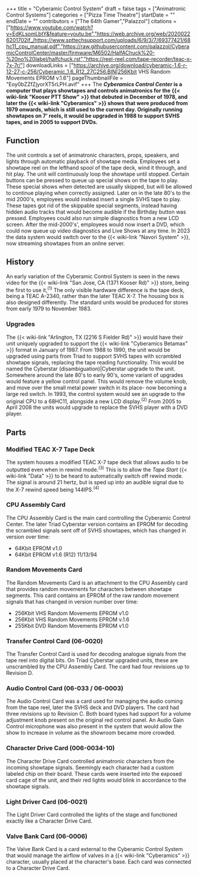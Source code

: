 +++
title = "Cyberamic Control System"
draft = false
tags = ["Animatronic Control Systems"]
categories = ["Pizza Time Theatre"]
startDate = ""
endDate = ""
contributors = ["The 64th Gamer","Palazzol"]
citations = ["https://www.youtube.com/watch?v=EdKLsomLbtY&feature=youtu.be","https://web.archive.org/web/20200226201702if_/https://www.spttechsupport.com/uploads/6/9/3/7/69377421/68hc11_cpu_manual.pdf","https://raw.githubusercontent.com/palazzol/CyberamicControlCenter/master/firmware/M6502/HalfAChuck%20-%20no%20label/halfchuck.rst","https://reel-reel.com/tape-recorder/teac-x-7x-7r/"]
downloadLinks = ["https://archive.org/download/cyberamic-1.6-r-12-27-c-256/Cyberamic_1.6_R12_27C256.BIN|256Kbit VHS Random Movements EPROM v.1.6"]
pageThumbnailFile = "Eoy0bZZfZjyorXT5rLPH.avif"
+++
The ***Cyberamics Control Center* is a computer that plays showtapes and controls animatronics for the {{< wiki-link "Kooser PTT Show" >}} that debuted in December of 1978, and later the {{< wiki-link "Cyberamics" >}} shows that were produced from 1979 onwards, which is still used to the current day.
Originally running showtapes on 7' reels, it would be upgraded in 1988 to support SVHS tapes, and in 2005 to support DVDs.**

## Function

The unit controls a set of animatronic characters, props, speakers, and lights through automatic playback of showtape media. Employees set a showtape reel on the lefthand spool of the tape deck, wind it through, and hit play. The unit will continuously loop the showtape until stopped. Certain buttons can be pressed to queue up special shows on the tape to play. These special shows when detected are usually skipped, but will be allowed to continue playing when correctly assigned.
Later on in the late 80's to the mid 2000's, employees would instead insert a single SVHS tape to play. These tapes got rid of the skippable special segments, instead having hidden audio tracks that would become audible if the Birthday button was pressed. Employees could also run simple diagnostics from a new LCD screen.
After the mid-2000's', employees would now insert a DVD, which could now queue up video diagnostics and Live Shows at any time.
In 2023 the data system would switch over to the {{< wiki-link "Navori System" >}}, now streaming showtapes from an online server.

## History

An early variation of the Cyberamic Control System is seen in the news video for the {{< wiki-link "San Jose, CA (1371 Kooser Rd)" >}} store, being the first to use it,<sup>(1)</sup> The only visible hardware difference is the tape deck, being a TEAC A-2340, rather than the later TEAC X-7. The housing box is also designed differently.
The standard units would be produced for stores from early 1979 to November 1983.

### Upgrades

The {{< wiki-link "Arlington, TX (2216 S Fielder Rd)" >}} would have their unit uniquely upgraded to support the {{< wiki-link "Cyberamics Betamax" >}} format in January of 1987.
From 1988 to 1990, the unit would be upgraded using parts from Triad to support SVHS tapes with scrambled showtape signals, replacing the tape reading functionality. This would be named the Cyberstar (disambiguation)|Cyberstar upgrade to the unit.
Somewhere around the late 80's to early 90's, some variant of upgrades would feature a yellow control panel. This would remove the volume knob, and move over the small metal power switch in its place- now becoming a large red switch.
In 1993, the control system would see an upgrade to the original CPU to a 68HC11, alongside a new LCD display.<sup>(2)</sup>
From 2005 to April 2008 the units would upgrade to replace the SVHS player with a DVD player.

## Parts

### Modified TEAC X-7 Tape Deck

The system houses a modified TEAC X-7 tape deck that allows audio to be outputted even when in rewind mode.<sup>(3)</sup> This is to allow the *Tape Start* {{< wiki-link "Data" >}} to be heard to automatically switch off rewind mode. The signal is around 21 hertz, but is sped up into an audible signal due to the X-7 rewind speed being 144IPS.<sup>(4)</sup>

### CPU Assembly Card

The CPU Assembly Card is the main card controlling the Cyberamic Control Center. The later Triad Cyberstar version contains an EPROM for decoding the scrambled signals sent off of SVHS showtapes, which has changed in version over time:

- 64Kbit EPROM v1.0
- 64Kbit EPROM v1.6 (R12) 11/13/94

### Random Movements Card

The Random Movements Card is an attachment to the CPU Assembly card that provides random movements for characters between showtape segments. This card contains an EPROM of the raw random movement signals that has changed in version number over time:

- 256Kbit VHS Random Movements EPROM v1.0
- 256Kbit VHS Random Movements EPROM v.1.6
- 255Kbit DVD Random Movements EPROM v1.0

### Transfer Control Card (06-0020)

The Transfer Control Card is used for decoding analogue signals from the tape reel into digital bits. On Triad Cyberstar upgraded units, these are unscrambled by the CPU Assembly Card. The card had four revisions up to Revision D.

### Audio Control Card (06-033 / 06-0003)

The Audio Control Card was a card used for managing the audio coming from the tape reel, later the SVHS deck and DVD players. The card had three revisions up to Revision C.
Both board types had support for a volume adjustment knob present on the original red control panel. An Audio Gain Control microphone was also present in the system that would allow the show to increase in volume as the showroom became more crowded.

### Character Drive Card (006-0034-10)

The Character Drive Card controlled animatronic characters from the incoming showtape signals. Seemingly each character had a custom labeled chip on their board. These cards were inserted into the exposed card cage of the unit, and their red lights would blink in accordance to the showtape signals.

### Light Driver Card (06-0021)

The Light Driver Card controlled the lights of the stage and functioned exactly like a Character Drive Card.

### Valve Bank Card (06-0006)

The Valve Bank Card is a card external to the Cyberamic Control System that would manage the airflow of valves in a {{< wiki-link "Cyberamics" >}} character, usually placed at the character's base. Each card was connected to a Character Drive Card.

